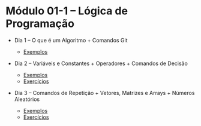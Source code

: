 # Módulo 01-1 – Lógica de Programação

- Dia 1 – O que é um Algoritmo​ + Comandos Git​
  - [Exemplos](/m01_1/d1_2/exemplos)

- Dia 2 – Variáveis e Constantes​ + Operadores​​ + Comandos de Decisão​​
  - [Exemplos](/m01_1/d2_3/exemplos)
  - [Exercícios](/m01_1/d2_3/exercicios)

- Dia 3 – Comandos de Repetição​ + Vetores, Matrizes e Arrays​ + Números Aleatórios​
  - [Exemplos](/m01_1/d3_4/exemplos)
  - [Exercícios](/m01_1/d3_4/exercicios)

